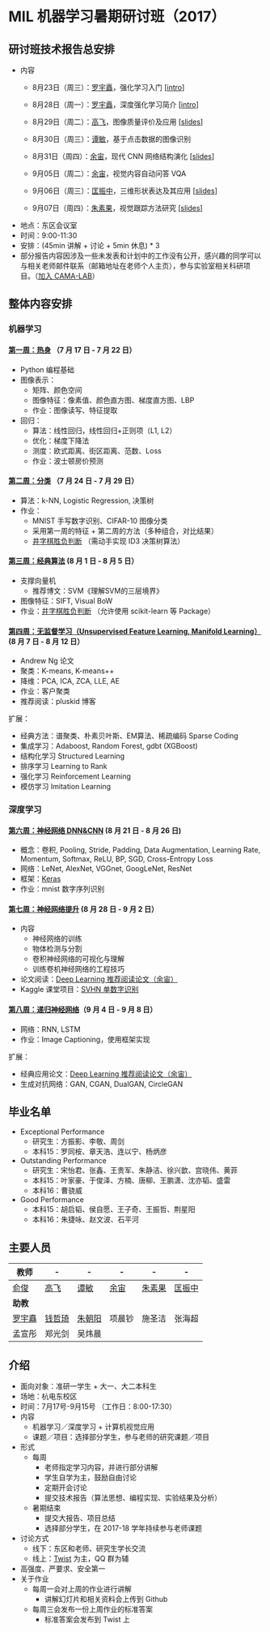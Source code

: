 # MIL 机器学习暑期研讨班（2017）

## 研讨班技术报告总安排
- 内容
    - 8月23日（周三）：[罗宇矗](http://www.luoyuchu.com)，强化学习入门 [[intro](http://www.luoyuchu.com/talk/reinforcement-learning/)]
    - 8月28日（周一）：[罗宇矗](http://www.luoyuchu.com)，深度强化学习简介 [[intro](http://www.luoyuchu.com/talk/deep-reinforcemnt-learning/)]
    
    - 8月29日（周二）：[高飞](http://mil.hdu.edu.cn/people/fei_gao/index.html)，图像质量评价及应用 [[slides](IQA_PQA_BQA_applications_FeiGao.pdf)]
    - 8月30日（周三）：[谭敏](http://mil.hdu.edu.cn/people/min_tan/index.html)，基于点击数据的图像识别
    - 8月31日（周四）：[余宙](http://mil.hdu.edu.cn/people/zhou_yu/index.html)，现代 CNN 网络结构演化 [[slides](Week_7/slides_zhouyu_CNN_arch_evolution.pdf)]
    - 9月05日（周二）：[余宙](http://mil.hdu.edu.cn/people/zhou_yu/index.html)，视觉内容自动问答 VQA
    - 9月06日（周三）：[匡振中](http://mil.hdu.edu.cn/people/zhenzhong_kuang/index.html)，三维形状表达及其应用 [[slides](kuang_3D_Shape_Representation.pdf)]
    - 9月07日（周四）：[朱素果](http://mil.hdu.edu.cn/people/suguo_zhu/index.html)，视觉跟踪方法研究 [[slides](2017.9.7_目标跟踪报告_已更新.pptx)]
- 地点：东区会议室
- 时间：9:00-11:30
- 安排：(45min 讲解 + 讨论 + 5min 休息) * 3
- 部分报告内容因涉及一些未发表和计划中的工作没有公开，感兴趣的同学可以与相关老师邮件联系（邮箱地址在老师个人主页），参与实验室相关科研项目。（[加入 CAMA-LAB](http://mil.hdu.edu.cn/joinus.html)）

## 整体内容安排
### 机器学习
#### [第一周：热身](Week_1/README.md) （7 月 17 日 - 7 月 22 日）
- Python 编程基础
- 图像表示：
  - 矩阵、颜色空间
  - 图像特征：像素值、颜色直方图、梯度直方图、LBP
  - 作业：图像读写、特征提取
- 回归：
  - 算法：线性回归，线性回归+正则项（L1, L2）
  - 优化：梯度下降法
  - 测度：欧式距离、街区距离、范数、Loss
  - 作业：波士顿房价预测

#### [第二周：分类](Week_2/README.md) （7 月 24 日 - 7 月 29 日）
- 算法：k-NN, Logistic Regression, 决策树
- 作业：
    - MNIST 手写数字识别、CIFAR-10 图像分类
    - 采用第一周的特征 + 第二周的方法（多种组合，对比结果）
    - [井字棋胜负判断](https://inclass.kaggle.com/c/hdu-cama) （需动手实现 ID3 决策树算法）

#### [第三周：经典算法](Week_3/README.md) (8 月 1 日 - 8 月 5 日）
- 支撑向量机 
    - 推荐博文：SVM《理解SVM的三层境界》
- 图像特征：SIFT, Visual BoW
- 作业：[井字棋胜负判断](https://inclass.kaggle.com/c/hdu-cama) （允许使用 scikit-learn 等 Package）

#### [第四周：无监督学习（Unsupervised Feature Learning, Manifold Learning）](Week_4/README.md) (8 月 7 日 - 8 月 12 日）
- Andrew Ng 论文
- 聚类：K-means, K-means++
- 降维：PCA, ICA, ZCA, LLE, AE
- 作业：客户聚类
- 推荐阅读：pluskid 博客

扩展：

- 经典方法：谱聚类、朴素贝叶斯、EM算法、稀疏编码 Sparse Coding
- 集成学习：Adaboost, Random Forest, gdbt (XGBoost)
- 结构化学习 Structured Learning
- 排序学习 Learning to Rank
- 强化学习 Reinforcement Learning
- 模仿学习 Imitation Learning

### 深度学习
#### [第六周：神经网络 DNN&CNN](Week_6/README.md) (8 月 21 日 - 8 月 26 日)
- 概念：卷积, Pooling, Stride, Padding, Data Augmentation, Learning Rate, Momentum, Softmax, ReLU, BP, SGD, Cross-Entropy Loss
- 网络：LeNet, AlexNet, VGGnet, GoogLeNet, ResNet
- 框架：[Keras](https://keras-cn.readthedocs.io/en/latest/)
- 作业：mnist 数字序列识别

#### [第七周：神经网络提升](Week_7/README.md) (8 月 28 日 - 9 月 2 日）
- 内容
    - 神经网络的训练
    - 物体检测与分割
    - 卷积神经网络的可视化与理解
    - 训练卷机神经网络的工程技巧
- 论文阅读：[Deep Learning 推荐阅读论文（余宙）](Deep_Learning_Papers.pdf)
- Kaggle 课堂项目：[SVHN 单数字识别](https://inclass.kaggle.com/c/svhn-recognition) 


#### [第八周：递归神经网络](Week_8/README.md)（9 月 4 日 - 9 月 8 日）
- 网络：RNN, LSTM
- 作业：Image Captioning，使用框架实现

扩展：
- 经典应用论文：[Deep Learning 推荐阅读论文（余宙）](Deep_Learning_Papers.pdf)
- 生成对抗网络：GAN, CGAN, DualGAN, CircleGAN

## 毕业名单
* Exceptional Performance
   * 研究生：方振影、李敬、周剑
   * 本科15：罗同桉、章天浩、连以宁、杨炳彦
* Outstanding Performance
   * 研究生：宋怡君、张鑫、王贵军、朱静洁、徐兴歆、宫晓伟、黄菲
   * 本科15：叶家豪、于俊泽、方楠、唐柳、王鹏潇、沈亦韬、盛雷
   * 本科16：曹骁威
* Good Performance
   * 本科15：胡启韬、侯自愿、王子奇、王振哲、荆星阳
   * 本科16：朱捷咏、赵文波、石平河


## 主要人员

 **教师** | - | - | - | - | -
--- | --- | --- | --- | --- | ---
 [俞俊](http://mil.hdu.edu.cn/people/jun_yu/index.html) | [高飞](http://mil.hdu.edu.cn/people/fei_gao/index.html) | [谭敏](http://mil.hdu.edu.cn/people/min_tan/index.html) | [余宙](http://mil.hdu.edu.cn/people/zhou_yu/index.html)  | [朱素果](http://mil.hdu.edu.cn/people/suguo_zhu/index.html) | [匡振中](http://mil.hdu.edu.cn/people/zhenzhong_kuang/index.html)
 **助教** |  |  |  |  |  
 [罗宇矗](http://www.luoyuchu.com/) | [钱哲琦](https://qzqtechmonster.github.io/) | [朱朝阳](http://chaoyangzhu.com/) | 项晨钞 | 施圣洁 | 张海超
  孟宣彤 | 郑光剑 | 吴炜晨 | | | 

## 介绍
- 面向对象：准研一学生 + 大一、大二本科生
- 场地：杭电东校区
- 时间：7月17号-9月15号 （工作日：8:00-17:30）
- 内容
    - 机器学习／深度学习 + 计算机视觉应用
    - 课题／项目：选择部分学生，参与老师的研究课题／项目
- 形式
    - 每周
        - 老师指定学习内容，并进行部分讲解
        - 学生自学为主，鼓励自由讨论
        - 定期开会讨论
        - 提交技术报告（算法思想、编程实现、实验结果及分析）
    - 暑期结束
        - 提交大报告、项目总结
        - 选择部分学生，在 2017-18 学年持续参与老师课题
- 讨论方式
    - 线下：东区和老师、研究生学长交流
    - 线上：[Twist](https://twistapp.com/a/17892/) 为主，QQ 群为辅
- 高强度、严要求、安全第一
- 关于作业
    - 每周一会对上周的作业进行讲解
        - 讲解幻灯片和相关资料会上传到 Github
    - 每周三会发布一份上周作业的标准答案
        - 标准答案会发布到 Twist 上


